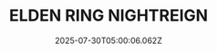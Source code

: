 ---
title: "ELDEN RING NIGHTREIGN"
id: 2622380
date: 2025-07-30T05:00:06.062Z
link: games/steam/recent/elden-ring-nightreign
image: http://media.steampowered.com/steamcommunity/public/images/apps/2622380/c59f3732d379c9667450b174353d69d5bcea95a5.jpg
playtime_2weeks: 2117
playtime_forever: 9081
playtime_windows_forever: 0
playtime_mac_forever: 0
playtime_linux_forever: 9081
playtime_deck_forever: 9081
---